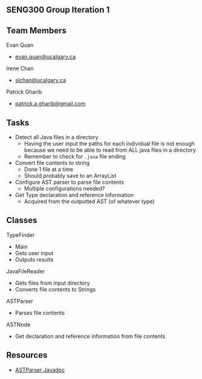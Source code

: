 SENG300 Group Iteration 1
-------------------------

Team Members
----
Evan Quan
- evan.quan@ucalgary.ca

Irene Chan
- slchan@ucalgary.ca

Patrick Gharib
- patrick.a.gharib@gmail.com

Tasks
-----
- Detect all Java files in a directory
    - Having the user input the paths for each individual file is not enough because we need to be able to read from ALL java files in a directory
    - Remember to check for `.java` file ending
- Convert file contents to string
    - Done 1 file at a time
    - Should probably save to an ArrayList<String>
- Configure AST parser to parse file contents
    - Multiple configurations needed?
- Get Type declaration and reference information
    - Acquired from the outputted AST (of whatever type)

Classes
-------
TypeFinder
- Main
- Gets user input
- Outputs results

JavaFileReader
- Gets files from input directory
- Converts file contents to Strings

ASTParser
- Parses file contents

ASTNode
- Get declaration and reference information from file contents

Resources
---------
- [ASTParser Javadoc](https://help.eclipse.org/mars/index.jsp?topic=%2Forg.eclipse.jdt.doc.isv%2Freference%2Fapi%2Forg%2Feclipse%2Fjdt%2Fcore%2Fdom%2FASTParser.html)
